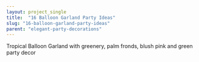 ```yaml
---
layout: project_single
title:  "16 Balloon Garland Party Ideas"
slug: "16-balloon-garland-party-ideas"
parent: "elegant-party-decorations"
---
```

Tropical Balloon Garland with greenery, palm fronds, blush pink and green party decor